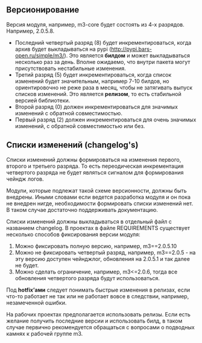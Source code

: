 <!-- 
.. title: Версионирование и наборы изменений
.. slug: versions
.. date: 2014/03/17 17:49:28
.. tags: 
.. link: 
.. description: 
.. type: text
-->

Версионирование
---------------

Версия модуля, например, m3-core будет состоять из 4-х разрядов. Например, 2.0.5.8.
- Последний четвертый разряд (8) будет инкрементироваться, когда архив будет выкладываться на pypi
(http://pypi.bars-open.ru/simple/m3/). Это является **билдом** и может выкладываться несколько раз за день. Вполне ожидаемо,
что внутри пакета могут присутствовать нестабильные изменения.
- Третий разряд (5) будет инкрементироваться, когда список изменений будет значительным, например 7-10 билдов,
но ориентировочно не реже раза в месяц, чтобы не затягивать выпуск списков изменений. Это является **релизом**,
то есть стабильной версией библиотеки.
- Второй разряд (0) должен инкрементироваться для значимых изменений с обратной совместимостью.
- Первый разряд (2) должен инкрементироваться для очень значимых изменений, с обратной совместимостью или без.

Списки изменений (changelog's)
------------------------------

Списки изменений должны формироваться на изменения первого, второго и третьего разряда.
То есть переодическая инкрементация четвертого разряда не будет являться сигналом для формирования чейндж логов.

Модули, которые подлежат такой схеме версионности, должны быть внедрены.
Иными словами если ведется разработка модуля и он пока не внедрен нигде,
необходимости формировать списки изменений нет. В таком случае достаточно поддерживать документацию.

Списки изменений должны выкладываться в отдельный файл с названием changelog.
В проектах в файле REQUIREMENTS существует несколько способов фиксирования версии модуля:
1) Можно фиксировать полную версию, например, m3==2.0.5.10
2) Можно не фиксировать четвертый разряд, например, m3==2.0.5 - на эту версию доступен чейнджлог, обновления на 2.0.5.1
и так далее не будет.
3) Можно сделать ограничение, например, m3<=2.0.6, тогда все обновления четвертого разряда будут использоваться.

Под **hotfix’ами** следует понимать быстрые изменения в релизах, если что-то работает не так или не работает вовсе в следствии,
например, незамеченной ошибки.

На рабочих проектах предполагается использовать релизы. Если есть желание получить последние версии и использовать билд,
в таком случае первично рекомендуется обращаться с вопросами о подводных камнях к рабочей группе m3.